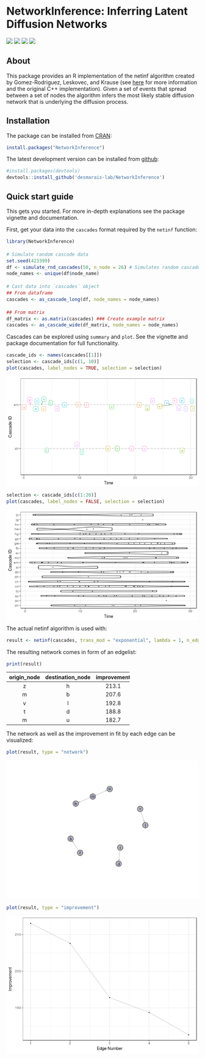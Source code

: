
<!-- README.md is generated from README.Rmd. Please edit that file -->
NetworkInference: Inferring Latent Diffusion Networks
=====================================================

![](https://travis-ci.org/desmarais-lab/NetworkInference.svg) ![](http://www.r-pkg.org/badges/version/NetworkInference) ![](http://cranlogs.r-pkg.org/badges/NetworkInference) ![](http://cranlogs.r-pkg.org/badges/grand-total/NetworkInference?color=yellow)

About
-----

This package provides an R implementation of the netinf algorithm created by Gomez-Rodriguez, Leskovec, and Krause (see [here](http://snap.stanford.edu/netinf/) for more information and the original C++ implementation). Given a set of events that spread between a set of nodes the algorithm infers the most likely stable diffusion network that is underlying the diffusion process.

Installation
------------

The package can be installed from [CRAN](https://CRAN.R-project.org/):

``` r
install.packages("NetworkInference")
```

The latest development version can be installed from [github](https://github.com/desmarais-lab/NetworkInference):

``` r
#install.packages(devtools)
devtools::install_github('desmarais-lab/NetworkInference')
```

Quick start guide
-----------------

This gets you started. For more in-depth explanations see the package vignette and documentation.

First, get your data into the `cascades` format required by the `netinf` function:

``` r
library(NetworkInference)

# Simulate random cascade data
set.seed(423399)
df <- simulate_rnd_cascades(50, n_node = 26) # Simulates random cascade data
node_names <- unique(df$node_name)

# Cast data into `cascades` object
## From dataframe
cascades <- as_cascade_long(df, node_names = node_names)

## From matrix
df_matrix <- as.matrix(cascades) ### Create example matrix
cascades <- as_cascade_wide(df_matrix, node_names = node_names)
```

Cascades can be explored using `summary` and `plot`. See the vignette and package documentation for full functionality.

``` r
cascade_ids <- names(cascades[[1]])
selection <- cascade_ids[c(1, 10)]
plot(cascades, label_nodes = TRUE, selection = selection)
```

<img src="readme_figures/README-unnamed-chunk-5-1.png" style="display: block; margin: auto;" />

``` r
selection <- cascade_ids[c(1:20)]
plot(cascades, label_nodes = FALSE, selection = selection)
```

<img src="readme_figures/README-unnamed-chunk-5-2.png" style="display: block; margin: auto;" />

The actual netinf algorithm is used with:

``` r
result <- netinf(cascades, trans_mod = "exponential", lambda = 1, n_edges = 5)
```

The resulting network comes in form of an edgelist:

``` r
print(result)
```

<table style="width:64%;">
<colgroup>
<col width="19%" />
<col width="26%" />
<col width="18%" />
</colgroup>
<thead>
<tr class="header">
<th align="center">origin_node</th>
<th align="center">destination_node</th>
<th align="center">improvement</th>
</tr>
</thead>
<tbody>
<tr class="odd">
<td align="center">z</td>
<td align="center">h</td>
<td align="center">213.1</td>
</tr>
<tr class="even">
<td align="center">m</td>
<td align="center">b</td>
<td align="center">207.6</td>
</tr>
<tr class="odd">
<td align="center">v</td>
<td align="center">l</td>
<td align="center">192.8</td>
</tr>
<tr class="even">
<td align="center">t</td>
<td align="center">d</td>
<td align="center">188.8</td>
</tr>
<tr class="odd">
<td align="center">m</td>
<td align="center">u</td>
<td align="center">182.7</td>
</tr>
</tbody>
</table>

The network as well as the improvement in fit by each edge can be visualized:

``` r
plot(result, type = "network")
```

![](readme_figures/README-unnamed-chunk-9-1.png)

``` r
plot(result, type = "improvement")
```

![](readme_figures/README-unnamed-chunk-9-2.png)
